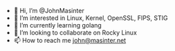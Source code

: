 - 👋 Hi, I’m @JohnMasinter
- 👀 I’m interested in Linux, Kernel, OpenSSL, FIPS, STIG
- 🌱 I’m currently learning golang
- 💞️ I’m looking to collaborate on Rocky Linux
- 📫 How to reach me john@masinter.net

<!---
JohnMasinter/JohnMasinter is a ✨ special ✨ repository because its `README.md` (this file) appears on your GitHub profile.
You can click the Preview link to take a look at your changes.
--->
